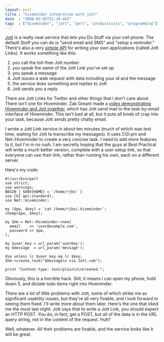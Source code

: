 ```yaml
---
layout: post
title : "hiveminder integration with jott"
date  : "2008-03-05T21:18:44Z"
tags  : ["hiveminder", "jott", "perl", "productivity", "programming"]
---
```

[Jott](http://jott.com) is a really neat service that lets you Do Stuff via
your cell phone.  The default Stuff you can do is "send email and SMS" and
"setup a reminder."  There's also a very [simple
API](http://jott.com/jotters/index.php/developers) for writing your own
applications (called Jott Links).  It works something like this:

1. you call the toll-free Jott number
2. you speak the name of the Jott Link you've set up
3. you speak a message
4. Jott issues a web request with data including your id and the message
5. the service does something and replies to Jott
6. Jott sends you a reply

There are Jott Links for Twitter and other things that I don't care about.
There isn't one for Hiveminder.  Zak Greant made a [video demonstrating
Hiveminder and Jott together](http://jott.com/jotters/index.php/developers),
which has Jott send mail to the task-by-email interface of Hiveminder.  This
isn't bad at all, but it puts all kinds of crap into your task, because Jott
sends pretty chatty email.

I wrote a Jott Link service in about ten minutes (much of which was test time,
waiting for Jott to transcribe my messages).  It uses CGI.pm and
Net::Hiveminder to create a very concise task.  I need to add more features to
it, but I'm in no rush.  I am secretly hoping that the guys at Best Practical
will write a much better version, complete with a user setup link, so that
everyone can use their link, rather than running his own, each on a different
server.

Here's my code:

    #!/usr/bin/perl
    use strict;
    use warnings;
    BEGIN { $ENV{HOME} = '/home/rjbs' }
    use CGI qw(:standard);
    use Net::Hiveminder;

    my ($pw, $key) = `cat /home/rjbs/.hiveminder`;
    chomp($pw, $key);

    my $hm = Net::Hiveminder->new(
      email    => 'user@example.com',
      password => $pw,
    );

    my $user_key = url_param('userKey');
    my $message  = url_param('message');

    die unless lc $user_key eq lc $key;
    $hm->create_task("$message\n via Jott.com");

    print "Content-type: text/plain\n\nCreated.";

Obviously, this is a horrible hack.  Still, it means I can open my phone, hold
down 5, and dictate todo items right into Hiveminder.

There are a lot of little problems with Jott, some of which strike me as
significant usability issues, but they're all very fixable, and I look forward
to seeing them fixed.  I'll write more about them later.  Here's the one that
irked me the most last night:  Jott says that to write a Jott Link, you should
expect an HTTP POST.  You do, in fact, get a POST, but all of the data is in
the URL query string, not in the content of the request.  Huh?

Well, whatever.  All their problems are fixable, and the service looks like it
will be great.

